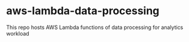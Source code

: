 # aws-lambda-data-processing
This repo hosts AWS Lambda functions of data processing for analytics workload
